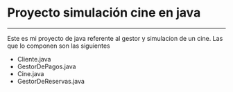 # Proyecto simulación cine en java
---


Este es mi proyecto de java referente al gestor y simulacion de un cine.
Las que lo componen son las siguientes

- Cliente.java
- GestorDePagos.java
- Cine.java
- GestorDeReservas.java
